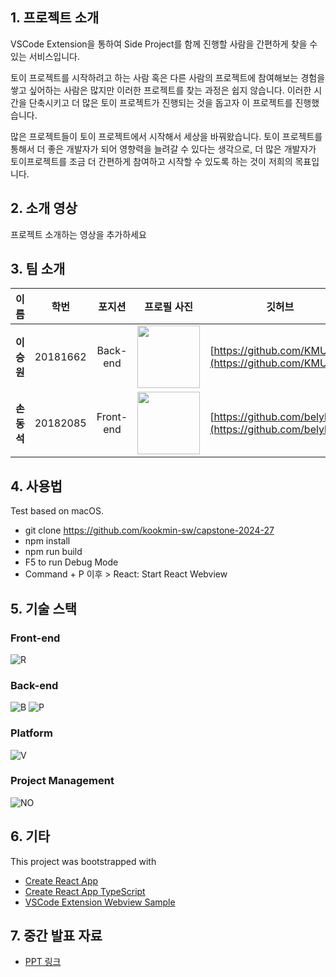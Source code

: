 ## 1. 프로젝트 소개

VSCode Extension을 통하여 Side Project를 함께 진행할 사람을 간편하게 찾을 수 있는 서비스입니다.

토이 프로젝트를 시작하려고 하는 사람 혹은 다른 사람의 프로젝트에 참여해보는 경험을 쌓고 싶어하는 사람은 많지만 이러한 프로젝트를 찾는 과정은 쉽지 않습니다. 이러한 시간을 단축시키고 더 많은 토이 프로젝트가 진행되는 것을 돕고자 이 프로젝트를 진행했습니다.

많은 프로젝트들이 토이 프로젝트에서 시작해서 세상을 바꿔왔습니다. 토이 프로젝트를 통해서 더 좋은 개발자가 되어 영향력을 늘려갈 수 있다는 생각으로, 더 많은 개발자가 토이프로젝트를 조금 더 간편하게 참여하고 시작할 수 있도록 하는 것이 저희의 목표입니다.

## 2. 소개 영상

프로젝트 소개하는 영상을 추가하세요

## 3. 팀 소개

| 이름       | 학번     | 포지션                     | 프로필 사진                                                                                                                              | 깃허브                                                       |
| ---------- | -------- | -------------------------- | ---------------------------------------------------------------------------------------------------------------------------------------- | ------------------------------------------------------------ |
| **이승원** | 20181662 | <center>Back-end</center>  | <img src="https://github.com/kookmin-sw/capstone-2024-27/assets/89867182/5567f75a-4c3c-47b8-8fef-952a812737c4" width="100" height=auto/> | [https://github.com/KMUlee](https://github.com/KMUlee)       |
| **손동석** | 20182085 | <center>Front-end</center> | <img src="https://github.com/kookmin-sw/capstone-2024-27/assets/89867182/703dfcb4-516e-4ef6-ac8c-60c888e5bd79" width="100" height=auto/> | [https://github.com/belyllium](https://github.com/belyllium) |

## 4. 사용법

Test based on macOS.

- git clone https://github.com/kookmin-sw/capstone-2024-27
- npm install
- npm run build
- F5 to run Debug Mode
- Command + P 이후 > React: Start React Webview

## 5. 기술 스택

### Front-end

![R](https://shields.io/badge/react-black?logo=react&style=for-the-badge)

### Back-end

![B](https://img.shields.io/badge/nestjs-E0234E?style=for-the-badge&logo=nestjs&logoColor=white)
![P](https://img.shields.io/badge/postgresql-4169e1?style=for-the-badge&logo=postgresql&logoColor=white)

### Platform

![V](https://img.shields.io/badge/Vscode-007ACC?style=for-the-badge&logo=visualstudiocode&logoColor=white)

### Project Management

![NO](https://img.shields.io/badge/Notion-000000?style=for-the-badge&logo=notion&logoColor=white)

## 6. 기타

This project was bootstrapped with

- [Create React App](https://github.com/facebookincubator/create-react-app)
- [Create React App TypeScript](https://github.com/wmonk/create-react-app-typescript)
- [VSCode Extension Webview Sample](https://github.com/Microsoft/vscode-extension-samples/tree/master/webview-sample)

## 7. 중간 발표 자료

- [PPT 링크](https://drive.google.com/file/d/1867KPy9Gw08wlo1PPlqnzEHTB3QlHWIe/view?usp=sharing)
